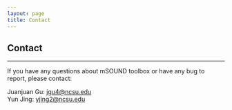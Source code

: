 ```yaml
---
layout: page        
title: Contact           
---
```

## Contact ##            
***                 
If you have any questions about mSOUND toolbox or have any bug to report, please contact:             

Juanjuan Gu: jgu4@ncsu.edu               
Yun Jing: yjing2@ncsu.edu       
&nbsp;    
&nbsp;  
&nbsp;          
&nbsp;                
&nbsp;    
&nbsp;  
&nbsp;          
&nbsp;      
&nbsp;    
&nbsp;  
&nbsp;          
&nbsp;                  
          
          
             

            


          
           
                                                                      
          
